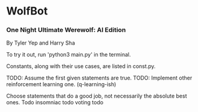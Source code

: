 # WolfBot
### One Night Ultimate Werewolf: AI Edition
By Tyler Yep and Harry Sha

To try it out, run 'python3 main.py' in the terminal.

Constants, along with their use cases, are listed in const.py.

TODO: Assume the first given statements are true.
TODO: Implement other reinforcement learning one. (q-learning-ish)

Choose statements that do a good job, not necessarily the absolute best ones.
Todo insomniac
todo voting
todo
